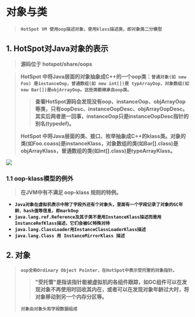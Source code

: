 

# 对象与类

> **`HotSpot VM 使用oop描述对象，使用klass描述类，即对象类二分模型`**



## 1. HotSpot对Java对象的表示

> **源码位于 hotspot/share/oops**

> **HotSpot 中将Java层面的对象抽象成C++的一个oop类：`普通对象(如 new Foo) 是instanceOop，普通数组(如 new int[])是 typArrayOop，对象数组(如new Bar[])是objArrayOop。这些类都继承自oop类。`**
>
> > **查看HotSpot源码会发现没有oop、instanceOop、objArrayOop等类，只有oopDesc、instanceOopDesc、objArrayOopDesc。其实后两者是一回事，instanceOop只是instanceOopDesc指针的别名(typedef)。**
>
> **HotSpot 中将Java层面的类、接口、枚举抽象成C++的klass类。对象的类(如Foo.coass)是instanceKlass，对象数组的类(如Bar[].class)是objArrayKlass，普通数组的类(如int[].class)是typeArrayKlass。**
>
> 

![](../../assets/对象类二分模型.png)


### 1.1 oop-klass模型的例外

> **在JVM中有不满足 oop-klass 规则的特例。**

+ **`Java对象在虚拟机表示中除了字段外还有个对象头，里面有一个字段记录了对象的GC年龄、hash值等信息，即markOop`**
+ **`java.lang.ref.Reference及其子类不是用InstanceKlass描述而是用InstanceRefKlass描述，它们会被GC特殊对待`**
+ **`java.lang.ClassLoader用InstanceClassLoaderKlass描述`**
+ **`java.lang.Class 用 InstanceMirrorKlass 描述`**



## 2. 对象

> **`oop全称Ordinary Object Pointer，在HotSpot中表示受托管的对象指针。`**
>
> > **"受托管"是指该指针能被虚拟机的各组件跟踪，如GC组件可以在发现对象不再使用时回收其内在，或者可以在发现对象年龄过大时，将对象移动到另一个内存分区等。**
>
> **`对象由对象头和字段数据组成`**

